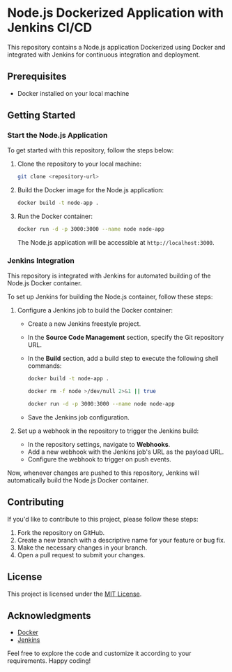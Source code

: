 # Node.js Dockerized Application with Jenkins CI/CD

This repository contains a Node.js application Dockerized using Docker and integrated with Jenkins for continuous integration and deployment.

## Prerequisites

- Docker installed on your local machine

## Getting Started

### Start the Node.js Application

To get started with this repository, follow the steps below:

1. Clone the repository to your local machine:

   ```bash
   git clone <repository-url>
   ```

2. Build the Docker image for the Node.js application:

   ```bash
   docker build -t node-app .
   ```

3. Run the Docker container:

   ```bash
   docker run -d -p 3000:3000 --name node node-app
   ```

   The Node.js application will be accessible at `http://localhost:3000`.

### Jenkins Integration

This repository is integrated with Jenkins for automated building of the Node.js Docker container.

To set up Jenkins for building the Node.js container, follow these steps:

1. Configure a Jenkins job to build the Docker container:
   - Create a new Jenkins freestyle project.
   - In the **Source Code Management** section, specify the Git repository URL.
   - In the **Build** section, add a build step to execute the following shell commands:
     ```bash
     docker build -t node-app .
     ```
     
     ```bash
     docker rm -f node >/dev/null 2>&1 || true
     ```
     
     ```bash
     docker run -d -p 3000:3000 --name node node-app
     ```
   - Save the Jenkins job configuration.

2. Set up a webhook in the repository to trigger the Jenkins build:
   - In the repository settings, navigate to **Webhooks**.
   - Add a new webhook with the Jenkins job's URL as the payload URL.
   - Configure the webhook to trigger on push events.

Now, whenever changes are pushed to this repository, Jenkins will automatically build the Node.js Docker container.

## Contributing

If you'd like to contribute to this project, please follow these steps:

1. Fork the repository on GitHub.
2. Create a new branch with a descriptive name for your feature or bug fix.
3. Make the necessary changes in your branch.
4. Open a pull request to submit your changes.

## License

This project is licensed under the [MIT License](LICENSE).

## Acknowledgments

- [Docker](https://www.docker.com/)
- [Jenkins](https://www.jenkins.io/)

Feel free to explore the code and customize it according to your requirements. Happy coding!
